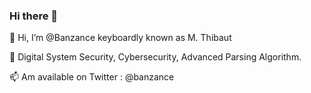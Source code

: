 ### Hi there 👋

👋 Hi, I’m @Banzance keyboardly known as M. Thibaut

🌱 Digital System Security, Cybersecurity, Advanced Parsing Algorithm.

📫 Am available on Twitter : @banzance
